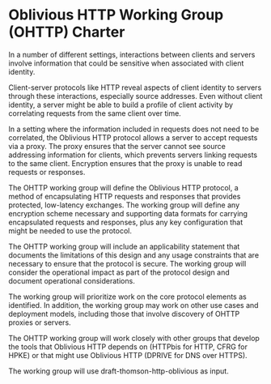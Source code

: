 # Oblivious HTTP Working Group (OHTTP) Charter

In a number of different settings, interactions between clients and servers
involve information that could be sensitive when associated with client
identity.

Client-server protocols like HTTP reveal aspects of client identity to servers
through these interactions, especially source addresses.  Even without client
identity, a server might be able to build a profile of client activity by
correlating requests from the same client over time.

In a setting where the information included in requests does not need to be
correlated, the Oblivious HTTP protocol allows a server to accept requests via a
proxy.  The proxy ensures that the server cannot see source addressing
information for clients, which prevents servers linking requests to the same
client.  Encryption ensures that the proxy is unable to read requests or
responses.

The OHTTP working group will define the Oblivious HTTP protocol, a method of
encapsulating HTTP requests and responses that provides protected, low-latency
exchanges.  The working group will define any encryption scheme necessary and
supporting data formats for carrying encapsulated requests and responses, plus
any key configuration that might be needed to use the protocol.

The OHTTP working group will include an applicability statement that documents
the limitations of this design and any usage constraints that are necessary to
ensure that the protocol is secure.  The working group will consider the
operational impact as part of the protocol design and document operational
considerations.

The working group will prioritize work on the core protocol elements as
identified.  In addition, the working group may work on other use cases and
deployment models, including those that involve discovery of OHTTP proxies or
servers.

The OHTTP working group will work closely with other groups that develop the
tools that Oblivious HTTP depends on (HTTPbis for HTTP, CFRG for HPKE) or that
might use Oblivious HTTP (DPRIVE for DNS over HTTPS).

The working group will use draft-thomson-http-oblivious as input.
